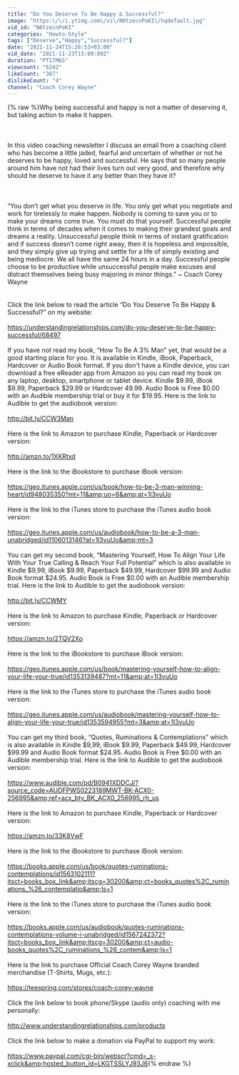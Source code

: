 ```yaml
---
title: "Do You Deserve To Be Happy & Successful?"
image: "https:\/\/i.ytimg.com\/vi\/N0tzecnPoKI\/hqdefault.jpg"
vid_id: "N0tzecnPoKI"
categories: "Howto-Style"
tags: ["Deserve","Happy","Successful?"]
date: "2021-11-24T15:28:53+03:00"
vid_date: "2021-11-23T15:00:09Z"
duration: "PT17M6S"
viewcount: "6242"
likeCount: "387"
dislikeCount: "4"
channel: "Coach Corey Wayne"
---
```

{% raw %}Why being successful and happy is not a matter of deserving it, but taking action to make it happen.<br /><br /><br /><br />In this video coaching newsletter I discuss an email from a coaching client who has become a little jaded, fearful and uncertain of whether or not he deserves to be happy, loved and successful. He says that so many people around him have not had their lives turn out very good, and therefore why should he deserve to have it any better than they have it? <br /><br /><br /><br />“You don’t get what you deserve in life. You only get what you negotiate and work for tirelessly to make happen. Nobody is coming to save you or to make your dreams come true. You must do that yourself. Successful people think in terms of decades when it comes to making their grandest goals and dreams a reality. Unsuccessful people think in terms of instant gratification and if success doesn’t come right away, then it is hopeless and impossible, and they simply give up trying and settle for a life of simply existing and being mediocre. We all have the same 24 hours in a day. Successful people choose to be productive while unsuccessful people make excuses and distract themselves being busy majoring in minor things.” ~ Coach Corey Wayne<br /><br /><br />Click the link below to read the article “Do You Deserve To Be Happy &amp; Successful?” on my website:<br /><br /><a rel="nofollow" target="blank" href="https://understandingrelationships.com/do-you-deserve-to-be-happy-successful/68497">https://understandingrelationships.com/do-you-deserve-to-be-happy-successful/68497</a><br /><br />If you have not read my book, “How To Be A 3% Man” yet, that would be a good starting place for you. It is available in Kindle, iBook, Paperback, Hardcover or Audio Book format. If you don't have a Kindle device, you can download a free eReader app from Amazon so you can read my book on any laptop, desktop, smartphone or tablet device. Kindle $9.99, iBook $9.99, Paperback $29.99 or Hardcover 49.99. Audio Book is Free $0.00 with an Audible membership trial or buy it for $19.95. Here is the link to Audible to get the audiobook version:<br /><br /><a rel="nofollow" target="blank" href="http://bit.ly/CCW3Man">http://bit.ly/CCW3Man</a><br /><br />Here is the link to Amazon to purchase Kindle, Paperback or Hardcover version:<br /><br /><a rel="nofollow" target="blank" href="http://amzn.to/1XKRtxd">http://amzn.to/1XKRtxd</a><br /><br />Here is the link to the iBookstore to purchase iBook version:<br /><br /><a rel="nofollow" target="blank" href="https://geo.itunes.apple.com/us/book/how-to-be-3-man-winning-heart/id948035350?mt=11&amp;uo=6&amp;at=1l3vuUo">https://geo.itunes.apple.com/us/book/how-to-be-3-man-winning-heart/id948035350?mt=11&amp;uo=6&amp;at=1l3vuUo</a><br /><br />Here is the link to the iTunes store to purchase the iTunes audio book version:<br /><br /><a rel="nofollow" target="blank" href="https://geo.itunes.apple.com/us/audiobook/how-to-be-a-3-man-unabridged/id1106013146?at=1l3vuUo&amp;mt=3">https://geo.itunes.apple.com/us/audiobook/how-to-be-a-3-man-unabridged/id1106013146?at=1l3vuUo&amp;mt=3</a><br /><br />You can get my second book, “Mastering Yourself, How To Align Your Life With Your True Calling &amp; Reach Your Full Potential” which is also available in Kindle $9,99, iBook $9.99, Paperback $49.99, Hardcover $99.99 and Audio Book format $24.95. Audio Book is Free $0.00 with an Audible membership trial. Here is the link to Audible to get the audiobook version:<br /><br /><a rel="nofollow" target="blank" href="http://bit.ly/CCWMY">http://bit.ly/CCWMY</a><br /><br />Here is the link to Amazon to purchase Kindle, Paperback or Hardcover version:<br /><br /><a rel="nofollow" target="blank" href="https://amzn.to/2TQV2Xo">https://amzn.to/2TQV2Xo</a><br /><br />Here is the link to the iBookstore to purchase iBook version:<br /><br /><a rel="nofollow" target="blank" href="https://geo.itunes.apple.com/us/book/mastering-yourself-how-to-align-your-life-your-true/id1353139487?mt=11&amp;at=1l3vuUo">https://geo.itunes.apple.com/us/book/mastering-yourself-how-to-align-your-life-your-true/id1353139487?mt=11&amp;at=1l3vuUo</a><br /><br />Here is the link to the iTunes store to purchase the iTunes audio book version:<br /><br /><a rel="nofollow" target="blank" href="https://geo.itunes.apple.com/us/audiobook/mastering-yourself-how-to-align-your-life-your-true/id1353594955?mt=3&amp;at=1l3vuUo">https://geo.itunes.apple.com/us/audiobook/mastering-yourself-how-to-align-your-life-your-true/id1353594955?mt=3&amp;at=1l3vuUo</a><br /><br />You can get my third book, “Quotes, Ruminations &amp; Contemplations” which is also available in Kindle $9,99, iBook $9.99, Paperback $49.99, Hardcover $99.99 and Audio Book format $24.95. Audio Book is Free $0.00 with an Audible membership trial. Here is the link to Audible to get the audiobook version:<br /><br /><a rel="nofollow" target="blank" href="https://www.audible.com/pd/B0941XDDCJ/?source_code=AUDFPWS0223189MWT-BK-ACX0-256995&amp;ref=acx_bty_BK_ACX0_256995_rh_us">https://www.audible.com/pd/B0941XDDCJ/?source_code=AUDFPWS0223189MWT-BK-ACX0-256995&amp;ref=acx_bty_BK_ACX0_256995_rh_us</a><br /><br />Here is the link to Amazon to purchase Kindle, Paperback or Hardcover version:<br /><br /><a rel="nofollow" target="blank" href="https://amzn.to/33K8VwF">https://amzn.to/33K8VwF</a><br /><br />Here is the link to the iBookstore to purchase iBook version:<br /><br /><a rel="nofollow" target="blank" href="https://books.apple.com/us/book/quotes-ruminations-contemplations/id1563102111?itsct=books_box_link&amp;itscg=30200&amp;ct=books_quotes%2C_ruminations_%26_contemplatio&amp;ls=1">https://books.apple.com/us/book/quotes-ruminations-contemplations/id1563102111?itsct=books_box_link&amp;itscg=30200&amp;ct=books_quotes%2C_ruminations_%26_contemplatio&amp;ls=1</a><br /><br />Here is the link to the iTunes store to purchase the iTunes audio book version:<br /><br /><a rel="nofollow" target="blank" href="https://books.apple.com/us/audiobook/quotes-ruminations-contemplations-volume-i-unabridged/id1567242372?itsct=books_box_link&amp;itscg=30200&amp;ct=audio-books_quotes%2C_ruminations_%26_contem&amp;ls=1">https://books.apple.com/us/audiobook/quotes-ruminations-contemplations-volume-i-unabridged/id1567242372?itsct=books_box_link&amp;itscg=30200&amp;ct=audio-books_quotes%2C_ruminations_%26_contem&amp;ls=1</a><br /><br />Here is the link to purchase Official Coach Corey Wayne branded merchandise (T-Shirts, Mugs, etc.):<br /><br /><a rel="nofollow" target="blank" href="https://teespring.com/stores/coach-corey-wayne">https://teespring.com/stores/coach-corey-wayne</a><br /><br />Click the link below to book phone/Skype (audio only) coaching with me personally:<br /><br /><a rel="nofollow" target="blank" href="http://www.understandingrelationships.com/products">http://www.understandingrelationships.com/products</a><br /><br />Click the link below to make a donation via PayPal to support my work:<br /><br /><a rel="nofollow" target="blank" href="https://www.paypal.com/cgi-bin/webscr?cmd=_s-xclick&amp;hosted_button_id=LKGTSSLYJ93J6">https://www.paypal.com/cgi-bin/webscr?cmd=_s-xclick&amp;hosted_button_id=LKGTSSLYJ93J6</a>{% endraw %}
